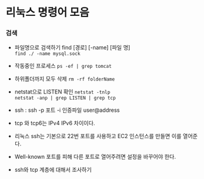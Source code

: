 # 리눅스 명령어 모음  

### 검색   
- 파일명으로 검색하기
find [경로] [-name] [파일 명]  
 `find ./ -name mysql.sock`  

- 작동중인 프로세스
`ps -ef | grep tomcat`  

- 하위폴더까지 모두 삭제
`rm -rf folderName`  

- netstat으로 LISTEN 확인
`netstat -tnlp`  
`netstat -anp | grep LISTEN | grep tcp`  

- ssh : ssh -p 포트 -i 인증파일 user@address  

- tcp 와 tcp6는 IPv4 IPv6 차이이다.  

- 리눅스 ssh는 기본으로 22번 포트를 사용하고 EC2 인스턴스를 만들면 이를 열어준다.  
- Well-known 포트를 피해 다른 포트로 열어주려면 설정을 바꾸어야 한다.  
- ssh와 tcp 계층에 대해서 조사하기
